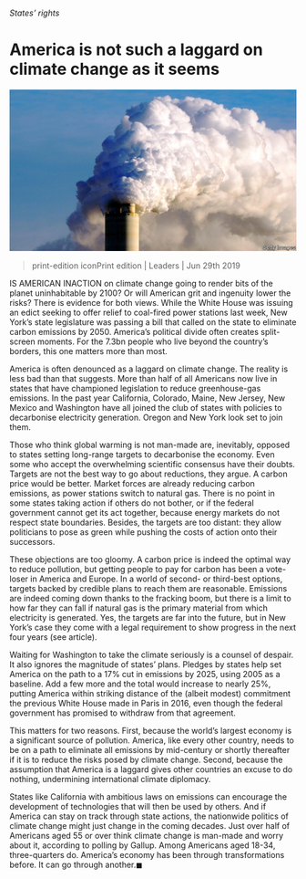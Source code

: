 ###### States’ rights

# America is not such a laggard on climate change as it seems 

![image](images/20190629_ldp501.jpg) 

> print-edition iconPrint edition | Leaders | Jun 29th 2019 

IS AMERICAN INACTION on climate change going to render bits of the planet uninhabitable by 2100? Or will American grit and ingenuity lower the risks? There is evidence for both views. While the White House was issuing an edict seeking to offer relief to coal-fired power stations last week, New York’s state legislature was passing a bill that called on the state to eliminate carbon emissions by 2050. America’s political divide often creates split-screen moments. For the 7.3bn people who live beyond the country’s borders, this one matters more than most. 

America is often denounced as a laggard on climate change. The reality is less bad than that suggests. More than half of all Americans now live in states that have championed legislation to reduce greenhouse-gas emissions. In the past year California, Colorado, Maine, New Jersey, New Mexico and Washington have all joined the club of states with policies to decarbonise electricity generation. Oregon and New York look set to join them. 

Those who think global warming is not man-made are, inevitably, opposed to states setting long-range targets to decarbonise the economy. Even some who accept the overwhelming scientific consensus have their doubts. Targets are not the best way to go about reductions, they argue. A carbon price would be better. Market forces are already reducing carbon emissions, as power stations switch to natural gas. There is no point in some states taking action if others do not bother, or if the federal government cannot get its act together, because energy markets do not respect state boundaries. Besides, the targets are too distant: they allow politicians to pose as green while pushing the costs of action onto their successors. 

These objections are too gloomy. A carbon price is indeed the optimal way to reduce pollution, but getting people to pay for carbon has been a vote-loser in America and Europe. In a world of second- or third-best options, targets backed by credible plans to reach them are reasonable. Emissions are indeed coming down thanks to the fracking boom, but there is a limit to how far they can fall if natural gas is the primary material from which electricity is generated. Yes, the targets are far into the future, but in New York’s case they come with a legal requirement to show progress in the next four years (see article). 

Waiting for Washington to take the climate seriously is a counsel of despair. It also ignores the magnitude of states’ plans. Pledges by states help set America on the path to a 17% cut in emissions by 2025, using 2005 as a baseline. Add a few more and the total would increase to nearly 25%, putting America within striking distance of the (albeit modest) commitment the previous White House made in Paris in 2016, even though the federal government has promised to withdraw from that agreement. 

This matters for two reasons. First, because the world’s largest economy is a significant source of pollution. America, like every other country, needs to be on a path to eliminate all emissions by mid-century or shortly thereafter if it is to reduce the risks posed by climate change. Second, because the assumption that America is a laggard gives other countries an excuse to do nothing, undermining international climate diplomacy. 

States like California with ambitious laws on emissions can encourage the development of technologies that will then be used by others. And if America can stay on track through state actions, the nationwide politics of climate change might just change in the coming decades. Just over half of Americans aged 55 or over think climate change is man-made and worry about it, according to polling by Gallup. Among Americans aged 18-34, three-quarters do. America’s economy has been through transformations before. It can go through another.◼ 

